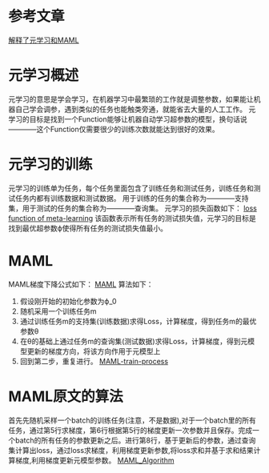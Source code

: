 # 参考文章
[解释了元学习和MAML](https://blog.csdn.net/oXiLang/article/details/123372382)

# 元学习概述
元学习的意思是学会学习，在机器学习中最繁琐的工作就是调整参数，如果能让机器自己学会调参，遇到类似的任务也能触类旁通，就能省去大量的人工工作。
元学习的目标是找到一个Function能够让机器自动学习超参数的模型，换句话说————这个Function仅需要很少的训练次数就能达到很好的效果。

# 元学习的训练
元学习的训练单为任务，每个任务里面包含了训练任务和测试任务，训练任务和测试任务内都有训练数据和测试数据。
用于训练的任务的集合称为————支持集，用于测试的任务的集合称为————查询集。
元学习的损失函数如下：
[loss function of meta-learning](source/loss_of_meta.png)
该函数表示所有任务的测试损失值，元学习的目标是找到最优超参数ϕ使得所有任务的测试损失值最小。

# MAML
MAML梯度下降公式如下：
[MAML](source/MAML.png)
算法如下：
1. 假设刚开始的初始化参数为ϕ_0
2. 随机采用一个训练任务m
3. 通过训练任务m的支持集(训练数据)求得Loss，计算梯度，得到任务m的最优参数θ
4. 在θ的基础上通过任务m的查询集(测试数据)求得Loss，计算梯度，得到元模型更新的梯度方向，将该方向作用于元模型上
5. 回到第二步，重复进行。
[MAML-train-process](source/MAML_train.png)

# MAML原文的算法
首先先随机采样一个batch的训练任务(注意，不是数据),对于一个batch里的所有任务，通过第5行求梯度，第6行根据第5行的梯度更新一次参数并且保存。完成一个batch的所有任务的参数更新之后。进行第8行，基于更新后的参数，通过查询集计算出loss，通过loss求梯度，利用梯度更新参数,将loss求和并基于求和结果计算梯度,利用梯度更新元模型参数。
[MAML_Algorithm](source/MAML_Algorithm.png)
